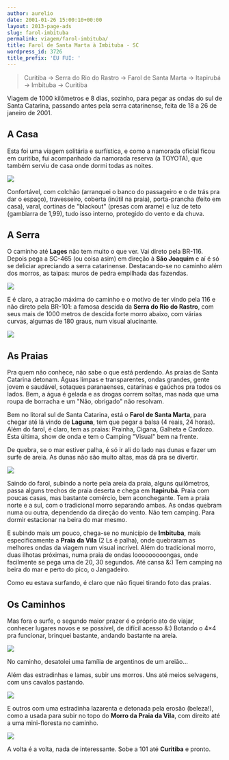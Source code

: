 ```yaml
---
author: aurelio
date: 2001-01-26 15:00:10+00:00
layout: 2013-page-ads
slug: farol-imbituba
permalink: viagem/farol-imbituba/
title: Farol de Santa Marta à Imbituba - SC
wordpress_id: 3726
title_prefix: 'EU FUI: '
---
```


> Curitiba → Serra do Rio do Rastro → Farol de Santa Marta → Itapirubá → Imbituba → Curitiba

Viagem de 1000 kilômetros e 8 dias, sozinho, para pegar as ondas do sul de Santa Catarina, passando antes pela serra catarinense, feita de 18 a 26 de janeiro de 2001.


## A Casa

Esta foi uma viagem solitária e surfística, e como a namorada oficial ficou em curitiba, fui acompanhado da namorada reserva (a TOYOTA), que também serviu de casa onde dormi todas as noites.

![](http://aurelio.net/img/viagem/farol-imbituba/200101-toyota_casa.jpg)

Confortável, com colchão (arranquei o banco do passageiro e o de trás pra dar o espaço), travesseiro, coberta (inútil na praia), porta-prancha (feito em casa), varal, cortinas de "blackout" (presas com arame) e luz de teto (gambiarra de 1,99), tudo isso interno, protegido do vento e da chuva.


## A Serra

O caminho até **Lages** não tem muito o que ver. Vai direto pela BR-116. Depois pega a SC-465 (ou coisa asim) em direção à **São Joaquim** e aí é só se deliciar apreciando a serra catarinense. Destacando-se no caminho além dos morros, as taipas: muros de pedra empilhada das fazendas.

![](http://aurelio.net/img/viagem/farol-imbituba/200101-casa_serra.jpg)

E é claro, a atração máxima do caminho e o motivo de ter vindo pela 116 e não direto pela BR-101: a famosa descida da **Serra do Rio do Rastro**, com seus mais de 1000 metros de descida forte morro abaixo, com várias curvas, algumas de 180 graus, num visual alucinante.

![](http://aurelio.net/img/viagem/farol-imbituba/200101-serra.jpg)


## As Praias

Pra quem não conhece, não sabe o que está perdendo. As praias de Santa Catarina detonam. Águas limpas e transparentes, ondas grandes, gente jovem e saudável, sotaques paranaenses, catarinas e gaúchos pra todos os lados. Bem, a água é gelada e as drogas correm soltas, mas nada que uma roupa de borracha e um "Não, obrigado" não resolvam.

Bem no litoral sul de Santa Catarina, está o **Farol de Santa Marta**, para chegar até lá vindo de **Laguna**, tem que pegar a balsa (4 reais, 24 horas). Além do farol, é claro, tem as praias: Prainha, Cigana, Galheta e Cardozo. Esta última, show de onda e tem o Camping "Visual" bem na frente.

De quebra, se o mar estiver palha, é só ir ali do lado nas dunas e fazer um surfe de areia. As dunas não são muito altas, mas dá pra se divertir.

![](http://aurelio.net/img/viagem/farol-imbituba/200101-sandboard.jpg)

Saindo do farol, subindo a norte pela areia da praia, alguns quilômetros, passa alguns trechos de praia deserta e chega em **Itapirubá**. Praia com poucas casas, mas bastante comércio, bem aconchegante. Tem a praia norte e a sul, com o tradicional morro separando ambas. As ondas quebram numa ou outra, dependendo da direção do vento. Não tem camping. Para dormir estacionar na beira do mar mesmo.

E subindo mais um pouco, chega-se no município de **Imbituba**, mais especificamente a **Praia da Vila** (2 Ls é palha), onde quebraram as melhores ondas da viagem num visual incrível. Além do tradicional morro, duas ilhotas próximas, numa praia de ondas looooooooongas, onde facilmente se pega uma de 20, 30 segundos. Até cansa &:) Tem camping na beira do mar e perto do pico, o Jangadeiro.

Como eu estava surfando, é claro que não fiquei tirando foto das praias.


## Os Caminhos

Mas fora o surfe, o segundo maior prazer é o próprio ato de viajar, conhecer lugares novos e se possível, de difícil acesso &:) Botando o 4×4 pra funcionar, brinquei bastante, andando bastante na areia.

![](http://aurelio.net/img/viagem/farol-imbituba/200101-toyota_areia.jpg)

No caminho, desatolei uma família de argentinos de um areião...

Além das estradinhas e lamas, subir uns morros. Uns até meios selvagens, com uns cavalos pastando.

![](http://aurelio.net/img/viagem/farol-imbituba/200101-toyota_morro.jpg)

E outros com uma estradinha lazarenta e detonada pela erosão (beleza!), como a usada para subir no topo do **Morro da Praia da Vila**, com direito até a uma mini-floresta no caminho.

![](http://aurelio.net/img/viagem/farol-imbituba/200101-toyota_mato.jpg)

A volta é a volta, nada de interessante. Sobe a 101 até **Curitiba** e pronto.
